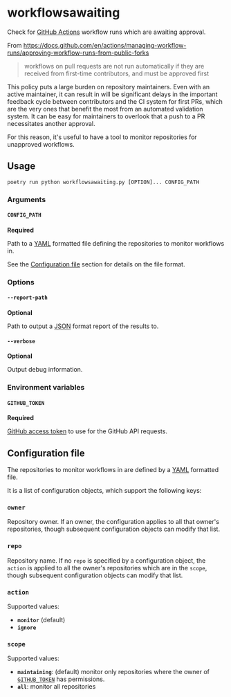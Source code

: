 # workflowsawaiting

Check for [GitHub Actions](https://github.com/features/actions) workflow runs which are awaiting approval.

From https://docs.github.com/en/actions/managing-workflow-runs/approving-workflow-runs-from-public-forks

> workflows on pull requests are not run automatically if they are received from first-time contributors, and must be approved first

This policy puts a large burden on repository maintainers. Even with an active maintainer, it can result in will be significant delays in the important feedback cycle between contributors and the CI system for first PRs, which are the very ones that benefit the most from an automated validation system. It can be easy for maintainers to overlook that a push to a PR necessitates another approval.

For this reason, it's useful to have a tool to monitor repositories for unapproved workflows.

## Usage

```
poetry run python workflowsawaiting.py [OPTION]... CONFIG_PATH
```

### Arguments

#### `CONFIG_PATH`

**Required**

Path to a [YAML](https://en.wikipedia.org/wiki/YAML) formatted file defining the repositories to monitor workflows in.

See the [Configuration file](#configuration-file) section for details on the file format.

### Options

#### `--report-path`

**Optional**

Path to output a [JSON](https://www.json.org/) format report of the results to.

#### `--verbose`

**Optional**

Output debug information.

### Environment variables

#### `GITHUB_TOKEN`

**Required**

[GitHub access token](https://docs.github.com/en/github/authenticating-to-github/creating-a-personal-access-token) to use for the GitHub API requests.

## Configuration file

The repositories to monitor workflows in are defined by a [YAML](https://en.wikipedia.org/wiki/YAML) formatted file.

It is a list of configuration objects, which support the following keys:

### `owner`

Repository owner. If an owner, the configuration applies to all that owner's repositories, though subsequent configuration objects can modify that list.

### `repo`

Repository name. If no `repo` is specified by a configuration object, the `action` is applied to all the owner's repositories which are in the `scope`, though subsequent configuration objects can modify that list.

### `action`

Supported values:

- **`monitor`** (default)
- **`ignore`**

### `scope`

Supported values:

- **`maintaining`**: (default) monitor only repositories where the owner of [`GITHUB_TOKEN`](#github_token) has permissions.
- **`all`**: monitor all repositories
